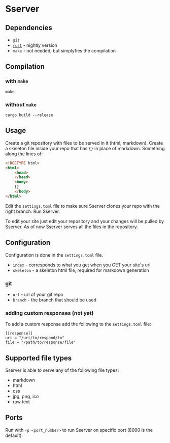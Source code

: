 # Sserver

## Dependencies
+ `git`
+ [`rust`](https://www.rust-lang.org/tools/install) - nightly version
+ `make` - not needed, but simplyfies the compilation

## Compilation
### with `make`
```shell
make
```
### without `make`
```shell
cargo build --release
```

## Usage
Create a git repository with files to be served in it (html, markdown).
Create a skeleton file inside your repo that has `{}` in place of markdown.
Something along the lines of:
```html
<!DOCTYPE html>
<html>
	<head>
	</head>
	<body>
	{}
	</body>
</html>
```
Edit the `settings.toml` file to make sure Sserver clones your repo with the right branch.
Run Sserver.

To edit your site just edit your repository and your changes will be pulled by Sserver.
As of now Sserver serves all the files in the repository.

## Configuration
Configuration is done in the `settings.toml` file.
+ `index` - corresponds to what you get when you GET your site's url
+ `skeleton` - a skeleton html file, required for markdown generation
### git
+ `url` - url of your git repo
+ `branch` - the branch that should be used
### adding custom responses (not yet)
To add a custom response add the following to the `settings.toml` file:
```
[[response]]
uri = "/uri/to/respond/to"
file = "/path/to/response/file"
```

## Supported file types
Sserver is able to serve any of the following file types:
+ markdown
+ html
+ css
+ jpg, png, ico
+ raw text

## Ports
Run with `-p <port_number>` to run Sserver on specific port (8000 is the default).
